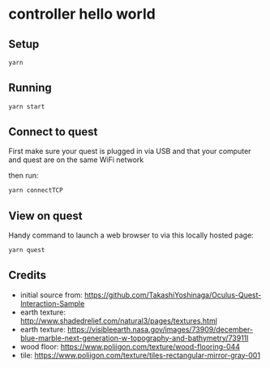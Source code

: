# controller hello world

## Setup

```bash
yarn
```

## Running

```bash
yarn start
```

## Connect to quest

First make sure your quest is plugged in via USB and that your computer and quest are on the same WiFi network

then run:

```bash
yarn connectTCP
```

## View on quest

Handy command to launch a web browser to via this locally hosted page:

```bash
yarn quest
```

## Credits

- initial source from: https://github.com/TakashiYoshinaga/Oculus-Quest-Interaction-Sample
- earth texture: http://www.shadedrelief.com/natural3/pages/textures.html
- earth texture: https://visibleearth.nasa.gov/images/73909/december-blue-marble-next-generation-w-topography-and-bathymetry/73911l
- wood floor: https://www.poliigon.com/texture/wood-flooring-044
- tile: https://www.poliigon.com/texture/tiles-rectangular-mirror-gray-001
